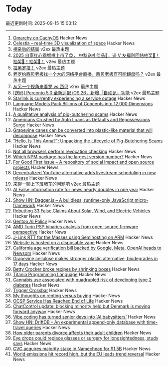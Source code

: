 # Today

最近更新时间: 2025-09-15 15:03:12

--- 
1. [Omarchy on CachyOS](https://github.com/mroboff/omarchy-on-cachyos) Hacker News
2. [Celestia – real-time 3D visualization of space](https://celestiaproject.space/) Hacker News
3. [相亲后的结局](https://www.v2ex.com/t/1159267) v2ex 最热主题
4. [2025 自家红心猕猴桃上市了😋， 中秋送礼佳品🧺，送 V 友福利回帖抽奖🥝！抽奖🥝！抽奖🥝！](https://www.v2ex.com/t/1159224) v2ex 最热主题
5. [拉黑罗技！](https://www.v2ex.com/t/1159211) v2ex 最热主题
6. [老罗约西贝老板找一个大的网络平台直播，西贝老板有可能翻盘吗？](https://www.v2ex.com/t/1159210) v2ex 最热主题
7. [从另一个视角来看罗 vs 西贝](https://www.v2ex.com/t/1159194) v2ex 最热主题
8. [[送码] Percento 5.0 全新适配 iOS 26，新增「自动记」功能](https://www.v2ex.com/t/1159180) v2ex 最热主题
9. [Starlink is currently experiencing a service outage](https://www.starlink.com/) Hacker News
10. [Language Models Pack Billions of Concepts into 12,000 Dimensions](https://nickyoder.com/johnson-lindenstrauss/) Hacker News
11. [A qualitative analysis of pig-butchering scams](https://arxiv.org/abs/2503.20821) Hacker News
12. [Americans Crushed by Auto Loans as Defaults and Repossessions Surge](https://www.carscoops.com/2025/09/auto-loan-delinquencies-are-off-the-dial-and-even-prime-borrowers-are-struggling/) Hacker News
13. [Grapevine canes can be converted into plastic-like material that will decompose](https://www.sdstate.edu/news/2025/08/can-grapevines-help-slow-plastic-waste-problem) Hacker News
14. ["Hello, Is This Anna?": Unpacking the Lifecycle of Pig-Butchering Scams](https://arxiv.org/abs/2503.20821) Hacker News
15. [Not all browsers perform revocation checking](https://revoked-isrgrootx1.letsencrypt.org/) Hacker News
16. [Which NPM package has the largest version number?](https://adamhl.dev/blog/largest-number-in-npm-package/) Hacker News
17. [For Good First Issue – A repository of social impact and open source projects](https://forgoodfirstissue.github.com/) Hacker News
18. [Decentralized YouTube alternative adds livestream scheduling in new release](https://news.itsfoss.com/peertube-7-3/) Hacker News
19. [来聊一聊上下班堵车的问题吧](https://www.v2ex.com/t/1159188) v2ex 最热主题
20. [AI False information rate for news nearly doubles in one year](https://www.newsguardtech.com/ai-monitor/august-2025-ai-false-claim-monitor/) Hacker News
21. [Show HN: Dagger.js – A buildless, runtime-only JavaScript micro-framework](https://daggerjs.org) Hacker News
22. [Rebutting 33 False Claims About Solar, Wind, and Electric Vehicles](https://scholarship.law.columbia.edu/cgi/viewcontent.cgi?article=1218&context=sabin_climate_change) Hacker News
23. [Gentoo AI Policy](https://wiki.gentoo.org/wiki/Project:Council/AI_policy) Hacker News
24. [AMD Turin PSP binaries analysis from open-source firmware perspective](https://blog.3mdeb.com/2025/2025-09-11-gigabyte-mz33-ar1-blob-analysis/) Hacker News
25. [J-Link RTT for the Masses using Semihosting on ARM](https://bogdanthegeek.github.io/blog/insights/jlink-rtt-for-the-masses/) Hacker News
26. [Website is hosted on a disposable vape](http://ewaste.fka.wtf/) Hacker News
27. [California age verification bill backed by Google, Meta, OpenAI heads to Newsom](https://www.politico.com/news/2025/09/13/california-advances-effort-to-check-kids-ages-online-amid-safety-concerns-00563005) Hacker News
28. [Grapevine cellulose makes stronger plastic alternative, biodegrades in 17 days](https://www.sdstate.edu/news/2025/08/can-grapevines-help-slow-plastic-waste-problem) Hacker News
29. [Betty Crocker broke recipes by shrinking boxes](https://www.cubbyathome.com/boxed-cake-mix-sizes-have-shrunk-80045058) Hacker News
30. [Titania Programming Language](https://github.com/gingerBill/titania) Hacker News
31. [Cannabis use associated with quadrupled risk of developing type 2 diabetes](https://medicalxpress.com/news/2025-09-cannabis-quadrupled-diabetes-million-adults.html) Hacker News
32. [Trigger Crossbar](https://serd.es/2025/09/14/Trigger-crossbar.html) Hacker News
33. [My thoughts on renting versus buying](https://milesbarr.me/posts/my-thoughts-on-renting-versus-buying/) Hacker News
34. [OCSP Service Has Reached End of Life](https://letsencrypt.org/2025/08/06/ocsp-service-has-reached-end-of-life) Hacker News
35. [ChatControl update: blocking minority held but Denmark is moving forward anyway](https://disobey.net/@yawnbox/115203365485529363) Hacker News
36. [Vibe coding has turned senior devs into 'AI babysitters'](https://techcrunch.com/2025/09/14/vibe-coding-has-turned-senior-devs-into-ai-babysitters-but-they-say-its-worth-it/) Hacker News
37. [Show HN: DriftDB – An experimental append-only database with time-travel queries](https://github.com/DavidLiedle/DriftDB) Hacker News
38. [How older parents divorce affects their adult children](https://www.bbc.com/future/article/20250912-how-grey-divorce-affects-adult-children) Hacker News
39. [Eye drops could replace glasses or surgery for longsightedness, study says](https://www.theguardian.com/society/2025/sep/14/eye-drops-could-replace-glasses-surgery-longsighted-study) Hacker News
40. [CVC acquires majority stake in Namecheap for $1.5B](https://webhosting.today/2025/09/12/cvc-acquires-majority-stake-in-namecheap-for-1-5-billion/) Hacker News
41. [World emissions hit record high, but the EU leads trend reversal](https://joint-research-centre.ec.europa.eu/jrc-news-and-updates/world-emissions-hit-record-high-eu-leads-trend-reversal-2025-09-09_en) Hacker News
